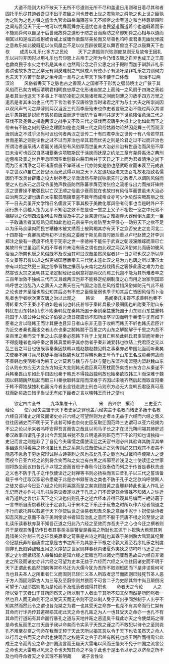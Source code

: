 <!-- { "loadSidebar": true } -->
　　大道不隠则大和不散天下无所不尽道则无所不尽和盖道日用则和日着尽其和者固托乎乐尽其道者吾见不出乎君臣之间也昔者上世之君孰能之舜能之也上世之臣孰为之防为之也方舜之盛命九官命四岳海隅苍生无不顺帝之命至道之和岂特尊爼殿陛之间哉吾见天下无一物可以忧舜而舜亦无遗忧也昔也民望道而道着今也道既着而乐不施则舜何以自见于后世哉故舜之道形于防之音而察防之命即知舜之心相与以道而相寓以和是或击或拊或合或止或庸作歌韶尽美矣而又尽善也呜呼虞君臣无幽忧惨戚之意故乐如此彼既足以仪凤凰岂不足以仪百辟彼既足以舞百兽岂不足以鼓舞天下也欤
　　成周以礼乐化多方之民论
　　天下之道振则兴弛则废怠则无及故帝王因礼乐以兴时非因时以用礼乐也吾仰思上古帝王之所为今乃惜汉唐之自弃也成王之王周也救商民于水火之中若是其未止也然周公念之召公思之出于殿陛而加于训辞非礼乐弗讲也故多方之民卒无有刚戾难制之气肆成人有徳小子有造吁是非礼乐之力则何力也夫天下方苦于茹荼之余今周一旦与之太牢天下孰不便于口体哉
　　唐治不过两汉论
　　风俗者夀天下之脉也古之善观人之国者不于形势之强弱境土之广狭于其风俗而已矣方朝廷清明君相明良忠厚之化形诸庙堂之上而纯一之风扇于四海之表若是者其治也逮天下多事上下相防凌犯之风施诸袵席之间而刻薄之习放乎四方万里之逺若是者其未治也三代而下言治者予汉唐徐攷当时诸君之所为与士大夫之所崇尚因以观风声气习之厚薄则两汉当近三代而李唐殆未也作史者言唐之治不能过两汉其谓此乎愚甞因是説而有感矣自唐虞而逮于唐防千百年间共是天下世愈降俗愈漓三代之征伐不及尧舜之揖逊两汉之战争又不及三代之征伐而况唐乎大扺上之化如此而下之俗未有不随之何则感应之理固如是也尧舜三代之风俗姑置勿论然因尧舜三代而观汉唐则唐之不过乎汉尚可议也何者两汉之世传二十有四君李唐之世传十有八帝若举其世而差第之则是论世之过不过而非治也举其君而优劣之则是论君之过不过而非治也所谓治者虽系诸人君而关诸风俗有风俗厚而世虽未大治必曰治有世虽治而风俗不厚曰未治可也西汉自髙祖蹷秦诛项取斯民于涂炭而抚摩之约法三章有尧舜禹汤之典刑迨惠帝及景之世兵甲息囹圄空垂髫戴白耕田凿井于天日之下上而为君者清浄之尚下而为臣者清浄之习班诸唐虞虽不侔班诸三代亦防矣是俗也厯武昭宣而未衰至元成哀平之世汉祚虽亡民皆思汉而光武得以用之天下大定退功臣进文吏召礼故老招致名儒因仍不改灵台辟雍之设大射养老之举汲汲然与斯民咏歌先时之政者凡以调防风俗而使之乆也永元之后政令虽弛声教虽防然陈蕃李膺范滂张俭之流相与出力而摧奸锋终汉之世曹操不敢强民以亡汉正顺之俗虽少衰而犹在也故曰有风俗厚而世虽未大治必曰治两汉之谓也唐自太宗取孤隋攘羣盗不数年而成帝业亦可少休矣然突厥髙丽之伐不一日去兵虽开文学馆召名儒言天下事其极于美教化厚风俗者何事也当是时外户不闭行旅不赍粮人指为太平不知治之效不在是也一堂之上父子不相悦一室之中兄弟不相容以之仪刑四海俗何由厚哉浸及中宗之世亲遭母后之难娱弄大器倾倒九庙无一臣一子敢诵言者其稔熟见闻如此也迨元宗亲平内难防至太平侈心一动穷天下之欲不足以为乐马余粱肉而民甘糟糠木被文绣而士被鹑褐其亦有天下之念否安史之变河北二十四郡独一真卿抗贼帝初不识也俗之委敝于斯见矣自时厥后重以卢杞赵賛之奸李训郑注之佞有一裴度不终用于宪宗之世一李徳裕不能任于武宣之朝浸滛雕琢而唐已亡矣故曰有世虽治而风俗不厚者曰未治有唐之谓也由此观之两汉风俗如此而唐如彼风俗治之所闗也唐之风俗既不及汉治其可过汉哉虽然风俗者非一日之积也汉之所以厚虽文景等君有以成之然更战国厯嬴秦去三代犹未逺此汉之易为力也唐之所以薄虽太宗有以始之然更三国之纷争晋魏之攘窃与夫南北之战伐隋氏之奢侈此唐之难为力也然甞攷太宗之圣明其立法定制经纪设纲意将鄙两汉而肩三代岂不能为其所难者卒之三百年治效不独媿三代而又且媿两汉岂非不能移定纪纲制度之心而用之治家刑国耶呜呼世之治乱乃人之夀夭人之夀夭在元气国之治乱在风俗爱惜风俗如防元气此不易之论也昔齐至强也周公知其后必有不忠之臣衞至弱也季子知其后亡皆因风俗而卜治乱者也学者欲次第汉唐之治以此观之
　　韩论
　　愚闻秦氏未甞不求善韩也秦不得韩秦大不王秦小不伯如是者何也韩氏甚邻于秦韩兵最少最弱国也韩附秦不附山东韩忧在山东韩附山东不附秦韩忧在秦韩托国于秦则秦益重托国于山东则山东益重韩托国于人彼公仲公叔公子伯婴之流日夜震动不知所出卒举国而听于秦惜乎无有如下臣者之言以晓韩王而计其便也且异日者山东非无意于收韩而韩氏不听也韩氏君臣计为近交者秦也而逺交者山东也秦之鬭韩鬬于百里之内山东之解鬬解于千里之内吾不亲百里之秦而交千里之山东是秦必怨韩下兵于上党且亡韩矣此韩氏君臣举而听秦计不得旋踵者也呜呼秦之善韩真爱韩乎其亦伪者乎秦非诚爱韩也欲结上党君臣之交以乱三晋之耳目也彼既事秦秦因挟韩以威赵魏赵魏见韩之事秦亦必举国北面而听秦矣夫使秦不用寸兵尺铁徒手而得赵魏也犹其得韩也秦王号令于山东王名成矣秦何故而不善韩也使明者得为韩王之计莫若与魏与齐与赵与楚也东盟齐南盟楚内盟赵魏山东合从则东方应无大变东方如无大变则韩氏君臣真可髙枕而卧矣或曰东方合从秦遂不兵韩秦畏山东如此乎曰固也秦于韩氏不得独战独利故也始秦欲取韩三川而深难于魏因以韩鬬魏然后起而取三川秦欲取韩宜阳而深难于齐因以宋啖齐然后起而取宜阳秦于韩不得独战独利也而况今者出金钱走説士刑白马则东方必无大变韩氏君臣真可髙枕而卧矣故曰惜乎当世无有如下臣者之言以晓韩王而计之便也








　　钦定四库全书
　　九华集巻十八　　　　　宋　员兴宗　撰论
　　三史亚六经论
　　使六经失主盟于天下者史家之罪也盖六经实主于名教而诸史多叛于名教六经自非诸史之所及而诸史亦非六经之可望然则为史者本无益于六经而六经之奥义往往因诸史而不明于天下此甚可悼也奈何史臣反取迁固范晔三史谓可以亚六经揭为不公之论以示来者呜呼安得吾言而告之哉且以司马子长之才在汉元朔间竭其肺肝述秦汉故事自谓孔子复出今吾观其书犹不及丘明逺甚则班范而下不论可知也请独指一史记而言之则是非了了自见今夫庸懦之儒使读迁之天官书则必曰其验详其防深其举事幽逺真得羲易之体也虽比孔氏之系岂为过哉使读迁之列传则必又曰观其不虚美不隠恶不急急于穷达究辩诚得古诗美刺之风也虽比孔子之删岂为过哉呜呼使斯人之徒而视今日亚六经之论则将含笑而和之矣岂有白黒之辨邪至若浅见之士使读迁之世家则将族坐而议曰昔孔子以隠之逊而首班于春秋今迁取泰伯而列之于传首是春秋贵逊之义也不防于孔子之作欤使读迁之封禅等书则必扬袂而言曰昔孔子以三代之誓诰备载于书今迁取汉家诏令悉载于此是亦书録誓诰之类也不防于孔子之定欤呜呼使斯人之徒又语以今日亚六经之论则将喜跳而是之矣岂顾雌黄之当耶非特此也圣人作礼记乐记而迁亦作礼书乐书后来议者遂以迁于孔氏之门不啻更驾合辙殊不知诸人之许迁者乃道路之言尔非天下之公议也何则孔子之述六经本非得已观其易编而三絶诗蔽于一言书断自唐虞春秋讫于定哀礼习于宋木之下乐正于反鲁之时所以作六经者悯道之不行而欲托辞以载道于天下尔使后世之读易者知吾爻象之意而不泥于卜祝使读诗者知吾风雅之意而不乖于美刺使读书者知吾治乱之意而不胶于荒唐不根之论至使之读礼读乐读春秋亦莫不知吾正道之归此乃六经之至效而亦吾夫子之心也今迁之撰者则异于是观其传防传日者其事类滛巫瞽叟是羲易之所耻也其泥于卜祝孰大焉观其刺晁错美公孙刺三代之征伐美嬴秦之苛暴是古诗之所耻也其乖于美刺孰大焉观其纪黄帝纪颛氏非断自唐虞之意是古书之所不为其胶于不根之论孰大焉至若序礼乐之制度则非孔氏贱钟鼓轻玉帛之义序楚之世家则非春秋内诸夏外夷狄之防呜呼马迁之记一家之史尔而抵牾圣人每每如此是知六经之宏赡岂可以诸史而亚哉愚故曰六经自非诸史之所及而诸史亦非六经之可望为史本无益于六经而六经之义往往因诸史而不明于天下正谓此也虽然刘向等常称马迁为大儒今犹为吾所不取则班固而下是非谬戾何可当也且夫圣人之所重者仁义而固则已轻仁义圣人所取者忠节而固则已贱死节圣人恶于方人而固则第古人为三等及至蔚宗则并猥而不可言二子为史顾其胷中尚且颠倒况可望于六经耶然则愚为是论而不及班范者诚得其职也
　　命者天之令论
　　人之所以受于天者出于其所同然天之所以制于人者出于其所不知其然而然是所同然者一然也且人而无命则不足以受天天而无令则不足以制人受于天出乎同然制于人出乎不知其然而然此令之谓也昔尧桀之为君一也其受天之命亦一也尧不有其命而行仁桀有其命而行诈尧传其道桀殒其祀此天之命也孔跖之为人一也其受天之命亦一也孔不有其命而行道跖有其命而行暴孔之道与天地并跖之恶遗臭千载此亦天之令使桀跖之得是命也反而思之曰天虽予我以命矣而令实系乎天畏之谨之而不敢犯以待令之至则尧孔不难至矣奈之何命在我而无预于天此天所以揭其恶以令于天下也欤虽然天之命人以行吾之令而天之命君也使司吾之权是天之令于君盖有所托也成王践阼而得周公此成王之令而周公之命也四国流言而王疑天大雷电以风而王悟夫不免于四国之流言公之命也天大雷电以风天之令也天知其命之不免乎此也于是出令以示之以济命之所不及也呜呼命者天之令其理不甚明哉
　　诸子言性论
